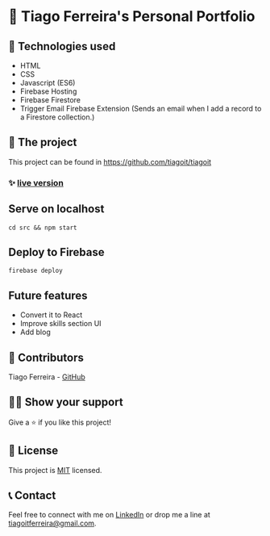 # 📃 Tiago Ferreira's Personal Portfolio

## 📡 Technologies used
- HTML
- CSS
- Javascript (ES6)
- Firebase Hosting
- Firebase Firestore
- Trigger Email Firebase Extension (Sends an email when I add a record to a Firestore collection.)

## 🚀 The project
This project can be found in https://github.com/tiagoit/tiagoit

### ✨ [live version](https://tiagoit.web.app/)

## Serve on localhost
```
cd src && npm start
```

## Deploy to Firebase
```
firebase deploy
```

## Future features
- Convert it to React
- Improve skills section UI
- Add blog

## 🤖 Contributors
Tiago Ferreira - [GitHub](https://github.com/tiagoit)

## 🙋‍♂ Show your support
Give a ⭐️ if you like this project!

## 📝 License
This project is [MIT](https://github.com/tiagoit/tiagoit/LICENSE) licensed.

## 📞 Contact
Feel free to connect with me on [LinkedIn](https://www.linkedin.com/in/tiagoit-dev/) or drop me a line at <tiagoitferreira@gmail.com>.
